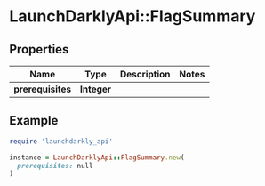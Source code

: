 # LaunchDarklyApi::FlagSummary

## Properties

| Name | Type | Description | Notes |
| ---- | ---- | ----------- | ----- |
| **prerequisites** | **Integer** |  |  |

## Example

```ruby
require 'launchdarkly_api'

instance = LaunchDarklyApi::FlagSummary.new(
  prerequisites: null
)
```

